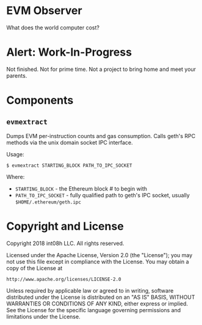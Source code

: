 # EVM Observer

What does the world computer cost?

# Alert: Work-In-Progress

Not finished. Not for prime time. Not a project to bring home and meet your parents.

# Components

## `evmextract`

Dumps EVM per-instruction counts and gas consumption. Calls geth's RPC methods via the 
unix domain socket IPC interface.

Usage:
```
$ evmextract STARTING_BLOCK PATH_TO_IPC_SOCKET
```

Where:
* `STARTING_BLOCK` - the Ethereum block # to begin with
* `PATH_TO_IPC_SOCKET` - fully qualified path to geth's IPC socket, usually `$HOME/.ethereum/geth.ipc`

# Copyright and License

Copyright 2018 int08h LLC. All rights reserved.

Licensed under the Apache License, Version 2.0 (the "License");
you may not use this file except in compliance with the License.
You may obtain a copy of the License at

    http://www.apache.org/licenses/LICENSE-2.0

Unless required by applicable law or agreed to in writing, software
distributed under the License is distributed on an "AS IS" BASIS,
WITHOUT WARRANTIES OR CONDITIONS OF ANY KIND, either express or implied.
See the License for the specific language governing permissions and
limitations under the License.

